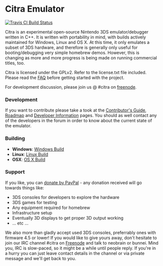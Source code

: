 Citra Emulator
==============
[![Travis CI Build Status](https://travis-ci.org/citra-emu/citra.svg)](https://travis-ci.org/citra-emu/citra)

Citra is an experimental open-source Nintendo 3DS emulator/debugger written in C++. It is written with portability in mind, with builds actively maintained for Windows, Linux and OS X. At this time, it only emulates a subset of 3DS hardware, and therefore is generally only useful for booting/debugging very simple homebrew demos. However, this is changing as more and more progress is being made on running commercial titles, too.

Citra is licensed under the GPLv2. Refer to the license.txt file included. Please read the [FAQ](https://github.com/citra-emu/citra/wiki/FAQ) before getting started with the project.

For development discussion, please join us @ #citra on [freenode](http://webchat.freenode.net/?channels=citra).

### Development

If you want to contribute please take a took at the [Contributor's Guide](CONTRIBUTING.md), [Roadmap](https://github.com/citra-emu/citra/wiki/Roadmap) and [Developer Information](https://github.com/citra-emu/citra/wiki/Developer-Information) pages. You should as well contact any of the developers in the forum in order to know about the current state of the emulator.

### Building

* __Windows__: [Windows Build](https://github.com/citra-emu/citra/wiki/Windows-Build)
* __Linux__: [Linux Build](https://github.com/citra-emu/citra/wiki/Linux-Build)
* __OSX__: [OS X Build](https://github.com/citra-emu/citra/wiki/OS-X-Build)


### Support
If you like, you can [donate by PayPal](https://www.paypal.com/cgi-bin/webscr?cmd=_s-xclick&hosted_button_id=K899FANUJ2ZXW) - any donation received will go towards things like:
* 3DS consoles for developers to explore the hardware
* 3DS games for testing
* Any equipment required for homebrew
* Infrastructure setup
* Eventually 3D displays to get proper 3D output working
* ... etc ...
 
We also more than gladly accept used 3DS consoles, preferrably ones with firmware 4.5 or lower! If you would like to give yours away, don't hesitate to join our IRC channel #citra on [Freenode](http://webchat.freenode.net/?channels=citra) and talk to neobrain or bunnei. Mind you, IRC is slow-paced, so it might be a while until people reply. If you're in a hurry you can just leave contact details in the channel or via private message and we'll get back to you.
